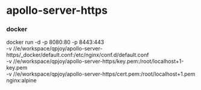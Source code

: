 # apollo-server-https



### docker 
docker run -d -p 8080:80 -p 8443:443 \
-v //e/workspace/qpjoy/apollo-server-https/_docker/default.conf:/etc/nginx/conf.d/default.conf \
-v //e/workspace/qpjoy/apollo-server-https/key.pem:/root/localhost+1-key.pem \
-v //e/workspace/qpjoy/apollo-server-https/cert.pem:/root/localhost+1.pem \
nginx:alpine